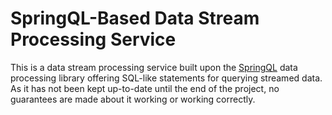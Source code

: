 # SpringQL-Based Data Stream Processing Service

This is a data stream processing service built upon the [SpringQL](https://github.com/SpringQL/SpringQL) data processing
library offering SQL-like statements for querying streamed data.  
As it has not been kept up-to-date until the end of the project, no guarantees
are made about it working or working correctly.